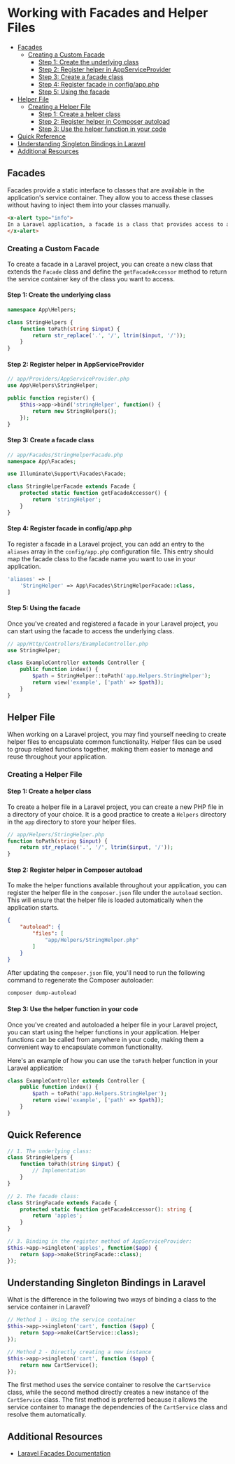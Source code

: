 # Working with Facades and Helper Files

- [Facades](#facades)
  - [Creating a Custom Facade](#creating-a-custom-facade)
    - [Step 1: Create the underlying class](#step-1-create-the-underlying-class)
    - [Step 2: Register helper in AppServiceProvider](#step-2-register-helper-in-appserviceprovider)
    - [Step 3: Create a facade class](#step-3-create-a-facade-class)
    - [Step 4: Register facade in config/app.php](#step-4-register-facade-in-configappphp)
    - [Step 5: Using the facade](#step-5-using-the-facade)
- [Helper File](#helper-file)
  - [Creating a Helper File](#creating-a-helper-file)
    - [Step 1: Create a helper class](#step-1-create-a-helper-class)
    - [Step 2: Register helper in Composer autoload](#step-2-register-helper-in-composer-autoload)
    - [Step 3: Use the helper function in your code](#step-3-use-the-helper-function-in-your-code)
- [Quick Reference](#quick-reference)
- [Understanding Singleton Bindings in Laravel](#understanding-singleton-bindings-in-laravel)
- [Additional Resources](#additional-resources)

## Facades

Facades provide a static interface to classes that are available in the application's service
container. They allow you to access these classes without having to inject them into your classes
manually.

```html +torchlight-html +parse
<x-alert type="info">
In a Laravel application, a facade is a class that provides access to an object from the container.
</x-alert>
```

### Creating a Custom Facade

To create a facade in a Laravel project, you can create a new class that extends the `Facade` class
and define the `getFacadeAccessor` method to return the service container key of the class you want
to access.

#### Step 1: Create the underlying class

```php +torchlight-php
namespace App\Helpers;

class StringHelpers {
    function toPath(string $input) {
        return str_replace('.', '/', ltrim($input, '/'));
    }
}
```

#### Step 2: Register helper in AppServiceProvider

```php +torchlight-php
// app/Providers/AppServiceProvider.php
use App\Helpers\StringHelper;

public function register() {
    $this->app->bind('stringHelper', function() {
        return new StringHelpers();
    });
}
```

#### Step 3: Create a facade class

```php +torchlight-php
// app/Facades/StringHelperFacade.php
namespace App\Facades;

use Illuminate\Support\Facades\Facade;

class StringHelperFacade extends Facade {
    protected static function getFacadeAccessor() {
        return 'stringHelper';
    }
}
```

#### Step 4: Register facade in config/app.php

To register a facade in a Laravel project, you can add an entry to the `aliases` array in the
`config/app.php` configuration file. This entry should map the facade class to the facade name you
want to use in your application.

```php +torchlight-php
'aliases' => [
    'StringHelper' => App\Facades\StringHelperFacade::class,
]
```

#### Step 5: Using the facade


Once you've created and registered a facade in your Laravel project, you can start using the facade
to access the underlying class.

```php +torchlight-php
// app/Http/Controllers/ExampleController.php
use StringHelper;

class ExampleController extends Controller {
    public function index() {
        $path = StringHelper::toPath('app.Helpers.StringHelper');
        return view('example', ['path' => $path]);
    }
}
```

## Helper File

When working on a Laravel project, you may find yourself needing to create helper files to
encapsulate common functionality. Helper files can be used to group related functions together,
making them easier to manage and reuse throughout your application.

### Creating a Helper File

#### Step 1: Create a helper class

To create a helper file in a Laravel project, you can create a new PHP file in a directory of your
choice. It is a good practice to create a `Helpers` directory in the `app` directory to store your
helper files.

```php +torchlight-php
// app/Helpers/StringHelper.php
function toPath(string $input) {
    return str_replace('.', '/', ltrim($input, '/'));
}
```

#### Step 2: Register helper in Composer autoload

To make the helper functions available throughout your application, you can register the helper file
in the `composer.json` file under the `autoload` section. This will ensure that the helper file is
loaded automatically when the application starts.

```json
{
    "autoload": {
        "files": [
            "app/Helpers/StringHelper.php"
        ]
    }
}
```

After updating the `composer.json` file, you'll need to run the following command to regenerate the
Composer autoloader:

```bash
composer dump-autoload
```

#### Step 3: Use the helper function in your code

Once you've created and autoloaded a helper file in your Laravel project, you can start using the
helper functions in your application. Helper functions can be called from anywhere in your code,
making them a convenient way to encapsulate common functionality.

Here's an example of how you can use the `toPath` helper function in your Laravel application:

```php +torchlight-php
class ExampleController extends Controller {
    public function index() {
        $path = toPath('app.Helpers.StringHelper');
        return view('example', ['path' => $path]);
    }
}
```

## Quick Reference

```php +torchlight-php
// 1. The underlying class:
class StringHelpers {
    function toPath(string $input) { 
        // Implementation
    }
}

// 2. The facade class:
class StringFacade extends Facade {
	protected static function getFacadeAccessor(): string {
		return 'apples';
	}
}

// 3. Binding in the register method of AppServiceProvider:
$this->app->singleton('apples', function($app) {
	return $app->make(StringFacade::class);
});
```

## Understanding Singleton Bindings in Laravel

What is the difference in the following two ways of binding a class to the service container in
Laravel? 

```php +torchlight-php
// Method 1 - Using the service container
$this->app->singleton('cart', function ($app) {
    return $app->make(CartService::class);
});

// Method 2 - Directly creating a new instance
$this->app->singleton('cart', function ($app) {
    return new CartService();
});
```

The first method uses the service container to resolve the `CartService` class, while the second
method directly creates a new instance of the `CartService` class. The first method is preferred
because it allows the service container to manage the dependencies of the `CartService` class and
resolve them automatically.

## Additional Resources

- [Laravel Facades Documentation](https://laravel.com/docs/11.x/facades)



